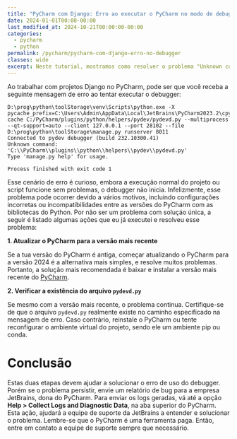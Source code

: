 ```yaml
---
title: "PyCharm com Django: Erro ao executar o PyCharm no modo de debugger"
date: 2024-01-01T00:00-00:00
last_modified_at: 2024-10-21T00:00:00-00:00
categories:
  - pycharm
  - python
permalink: /pycharm/pycharm-com-django-erro-no-debugger
classes: wide
excerpt: Neste tutorial, mostramos como resolver o problema "Unknown command", que acontece durante a execução de um script ou projeto no modo debugger do PyCharm.
---
```


Ao trabalhar com projetos Django no PyCharm, pode ser que você receba a seguinte mensagem de erro ao tentar executar o debugger:

```
D:\prog\python\toolStorage\venv\Scripts\python.exe -X pycache_prefix=C:\Users\Admin\AppData\Local\JetBrains\PyCharm2023.2\cpython-cache C:/PyCharm/plugins/python/helpers/pydev/pydevd.py --multiprocess --qt-support=auto --client 127.0.0.1 --port 28102 --file D:\prog\python\toolStorage\manage.py runserver 8011 
Connected to pydev debugger (build 232.10300.41)
Unknown command: 'C:\\PyCharm\\plugins\\python\\helpers\\pydev\\pydevd.py'
Type 'manage.py help' for usage.

Process finished with exit code 1
```

Esse cenário de erro é curioso, embora a execução normal do projeto ou script funcione sem problemas, o debugger não inicia. Infelizmente, esse problema pode ocorrer devido a vários motivos, incluindo configurações incorretas ou incompatibilidades entre as versões do PyCharm com as bibliotecas do Python. Por não ser um problema com soluçáo única, a seguir é listado algumas ações que eu já executei e resolveu esse problema:

**1. Atualizar o PyCharm para a versão mais recente**

Se a tua versão do PyCharm é antiga, começar atualizando o PyCharm para a versão 2024 é a alternativa mais simples, e resolve muitos problemas. Portanto, a solução mais recomendada é baixar e instalar a versão mais recente do [PyCharm](https://www.jetbrains.com/pycharm/download/).

**2. Verificar a existência do arquivo `pydevd.py`**

Se mesmo com a versão mais recente, o problema continua. Certifique-se de que o arquivo `pydevd.py` realmente existe no caminho especificado na mensagem de erro. Caso contrário, reinstale o PyCharm ou tente reconfigurar o ambiente virtual do projeto, sendo ele um ambiente pip ou conda.

# Conclusão

Estas duas etapas devem ajudar a solucionar o erro de uso do debugger. Porém se o problema persistir, envie um relatório de bug para a empresa JetBrains, dona do PyCharm. Para enviar os logs geradas, vá até a opção **Help > Collect Logs and Diagnostic Data**, na aba superior do PyCharm. Esta ação, ajudará a equipe de suporte da JetBrains a entender e solucionar o problema. Lembre-se que o PyCharm é uma ferramenta paga. Então, entre em contato a equipe de suporte sempre que necessário.
